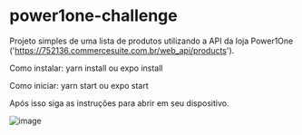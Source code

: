 # power1one-challenge
Projeto simples de uma lista de produtos utilizando a API da loja Power1One ('https://752136.commercesuite.com.br/web_api/products').

Como instalar:
yarn install ou expo install

Como iniciar:
yarn start ou expo start

Após isso siga as instruções para abrir em seu dispositivo.

![image](https://user-images.githubusercontent.com/51339100/218783251-ea9a7a10-689c-490e-8797-e7d1669f05bd.png)
